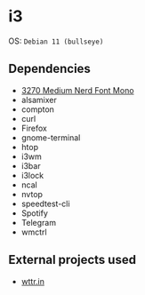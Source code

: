 <h1>i3</h1>
OS: <code>Debian 11 (bullseye)</code> 
<h2>Dependencies</h2>
<ul>
    <li><a href="https://github.com/ryanoasis/nerd-fonts/tree/master/patched-fonts/3270/Medium/complete">3270 Medium Nerd Font Mono</a></li>
    <li>alsamixer</li>
    <li>compton</li>
    <li>curl</li>
    <li>Firefox</li>
    <li>gnome-terminal</li>
    <li>htop</li>
    <li>i3wm</li>
    <li>i3bar</li>
    <li>i3lock</li>
    <li>ncal</li>
    <li>nvtop</li>
    <li>speedtest-cli</li>
    <li>Spotify</li>
    <lI>Telegram</li>
    <li>wmctrl</li>
</ul>
<h2>External projects used</h2>
<ul>
    <li><a href="https://github.com/chubin/wttr.in">wttr.in</a></li>
</ul>

